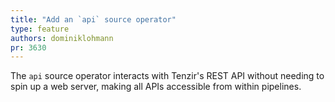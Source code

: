 ```yaml
---
title: "Add an `api` source operator"
type: feature
authors: dominiklohmann
pr: 3630
---
```


The `api` source operator interacts with Tenzir's REST API without needing to
spin up a web server, making all APIs accessible from within pipelines.
